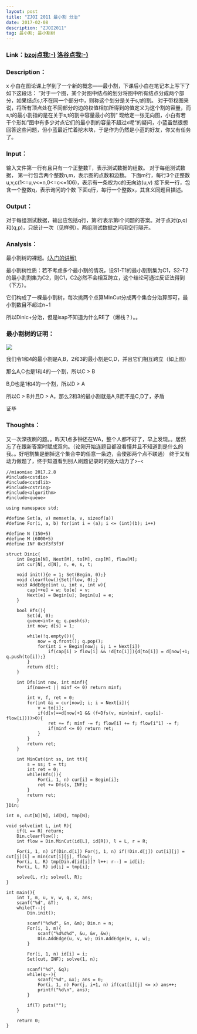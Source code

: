 ```yaml
---
layout: post
title: "ZJOI 2011 最小割 分治"
date: 2017-02-08 
description: "ZJOI2011"
tag: 最小割; 最小割树
---
```


### **Link**：[bzoj点我:-)](http://www.lydsy.com/JudgeOnline/problem.php?id=2229) [洛谷点我:-)](https://daniu.luogu.org/problem/show?pid=3329) 

### **Description**： 
x
小白在图论课上学到了一个新的概念——最小割，下课后小白在笔记本上写下了如下这段话： ”对于一个图，某个对图中结点的划分将图中所有结点分成两个部分，如果结点s,t不在同一个部分中，则称这个划分是关于s,t的割。 
对于带权图来说，将所有顶点处在不同部分的边的权值相加所得到的值定义为这个割的容量，而s,t的最小割指的是在关于s,t的割中容量最小的割“ 
现给定一张无向图，小白有若干个形如”图中有多少对点它们的最小割的容量不超过x呢“的疑问，小蓝虽然很想回答这些问题，但小蓝最近忙着挖木块，于是作为仍然是小蓝的好友，你又有任务了。

### **Input**： 
输入文件第一行有且只有一个正整数T，表示测试数据的组数。 对于每组测试数据， 第一行包含两个整数n,m，表示图的点数和边数。 
下面m行，每行3个正整数u,v,c(1<=u,v<=n,0<=c<=106)，表示有一条权为c的无向边(u,v) 接下来一行，包含一个整数q，表示询问的个数 下面q行，每行一个整数x，其含义同题目描述。

### **Output**： 
对于每组测试数据，输出应包括q行，第i行表示第i个问题的答案。对于点对(p,q)和(q,p)，只统计一次（见样例）。两组测试数据之间用空行隔开。

### **Analysis**： 
最小割树的裸题。[(入门的讲解)](http://blog.csdn.net/jyxjyx27/article/details/42750833) 

最小割树性质：若不考虑多个最小割的情况，设S1-T1的最小割割集为C1，S2-T2的最小割割集为C2，则C1，C2必然不会相互跨立，这个结论可通过反证法得到（下方）。 

它们构成了一棵最小割树，每次挑两个点算MInCut分成两个集合分治算即可，最小割数目不超过n−1

所以Dinic+分治，但是isap不知道为什么RE了（爆栈？）。。

### **最小割树的证明**： 
 ![](http://img.blog.csdn.net/20170212235118223?watermark/2/text/aHR0cDovL2Jsb2cuY3Nkbi5uZXQvbWlhb21pYW9feW14bA==/font/5a6L5L2T/fontsize/400/fill/I0JBQkFCMA==/dissolve/70/gravity/SouthEast)

我们令1和4的最小割是A,B，2和3的最小割是C,D，并且它们相互跨立（如上图） 

那么A,C也是1和4的一个割，所以C > B 

B,D也是1和4的一个割，所以D > A 

所以C > B并且D > A，那么2和3的最小割就是A,B而不是C,D了，矛盾 

证毕

### **Thoughts**： 
又一次深夜刷的题。。昨天1点多钟还在WA，整个人都不好了，早上发现。。居然忘了在跟新答案时赋成双向。（论刚开始连题目都没看懂并且不知道割是什么的我。。好吧割集是删掉这个集合中的任意一条边，会使那两个点不联通） 
终于又有动力做题了，终于知道看到别人刷题记录时的强大动力了>-<

```
//miaomiao 2017.2.8
#include<cstdio>
#include<cstdlib>
#include<cstring>
#include<algorithm>
#include<queue>

using namespace std;

#define Set(a, v) memset(a, v, sizeof(a))
#define For(i, a, b) for(int i = (a); i <= (int)(b); i++)

#define N (150+5)
#define M (6000+5)
#define INF 0x3f3f3f3f

struct Dinic{
    int Begin[N], Next[M], to[M], cap[M], flow[M];
    int cur[N], d[N], n, e, s, t;

    void init(){e = 1; Set(Begin, 0);}
    void clearflow(){Set(flow, 0);}
    void AddEdge(int u, int v, int w){
        cap[++e] = w; to[e] = v;
        Next[e] = Begin[u]; Begin[u] = e;
    }

    bool Bfs(){
        Set(d, 0);
        queue<int> q; q.push(s);
        int now; d[s] = 1;

        while(!q.empty()){
            now = q.front(); q.pop();
            for(int i = Begin[now]; i; i = Next[i])
                if(cap[i] > flow[i] && !d[to[i]]){d[to[i]] = d[now]+1; q.push(to[i]);}
        }
        return d[t];
    }

    int Dfs(int now, int minf){
        if(now==t || minf <= 0) return minf;

        int v, f, ret = 0; 
        for(int &i = cur[now]; i; i = Next[i]){
            v = to[i];
            if(d[v]==d[now]+1 && (f=Dfs(v, min(minf, cap[i]-flow[i])))>0){
                ret += f; minf -= f; flow[i] += f; flow[i^1] -= f;
                if(minf <= 0) return ret;
            }
        }
        return ret;
    }

    int MinCut(int ss, int tt){
        s = ss; t = tt;
        int ret = 0;
        while(Bfs()){
            For(i, 1, n) cur[i] = Begin[i];
            ret += Dfs(s, INF);
        }
        return ret;
    }
}Din;

int n, cut[N][N], id[N], tmp[N];

void solve(int L, int R){
    if(L == R) return;
    Din.clearflow();
    int flow = Din.MinCut(id[L], id[R]), l = L, r = R;

    For(i, 1, n) if(Din.d[i]) For(j, 1, n) if(!Din.d[j]) cut[i][j] = cut[j][i] = min(cut[i][j], flow);
    For(i, L, R) tmp[Din.d[id[i]]? l++: r--] = id[i];
    For(i, L, R) id[i] = tmp[i];

    solve(L, r); solve(l, R);
}

int main(){
    int T, m, u, v, w, q, x, ans;
    scanf("%d", &T);
    while(T--){
        Din.init();

        scanf("%d%d", &n, &m); Din.n = n;
        For(i, 1, m){
            scanf("%d%d%d", &u, &v, &w);
            Din.AddEdge(u, v, w); Din.AddEdge(v, u, w);
        }

        For(i, 1, n) id[i] = i;
        Set(cut, INF); solve(1, n);

        scanf("%d", &q);
        while(q--){
            scanf("%d", &x); ans = 0;
            For(i, 1, n) For(j, i+1, n) if(cut[i][j] <= x) ans++;
            printf("%d\n", ans);
        }

        if(T) puts("");
    }

    return 0;
}
```
